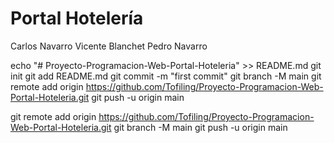 # Portal Hotelería 
Carlos Navarro
Vicente Blanchet
Pedro Navarro


echo "# Proyecto-Programacion-Web-Portal-Hoteleria" >> README.md
git init
git add README.md
git commit -m "first commit"
git branch -M main
git remote add origin https://github.com/Tofiling/Proyecto-Programacion-Web-Portal-Hoteleria.git
git push -u origin main



git remote add origin https://github.com/Tofiling/Proyecto-Programacion-Web-Portal-Hoteleria.git
git branch -M main
git push -u origin main